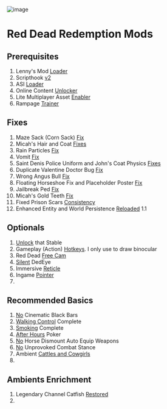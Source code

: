 ![image](https://encrypted-tbn0.gstatic.com/images?q=tbn:ANd9GcQWmYkh80D5i2Rv7qgmZGQ-Q-I9Wj91nHR_gTIlgknSHMlLpmvQ)
# Red Dead Redemption Mods

## Prerequisites
1. Lenny's Mod [Loader](https://www.rdr2mods.com/downloads/rdr2/tools/76-lennys-mod-loader-rdr/)
2. Scripthook [v2](https://www.nexusmods.com/reddeadredemption2/mods/1472?tab=description)
3. ASI [Loader](https://www.nexusmods.com/reddeadredemption2/mods/1472?tab=files)
4. Online Content [Unlocker](https://www.nexusmods.com/reddeadredemption2/mods/1688)
5. Lite Multiplayer Asset [Enabler](https://www.nexusmods.com/reddeadredemption2/mods/5304)
6. Rampage [Trainer](https://www.nexusmods.com/reddeadredemption2/mods/233)

## Fixes
1. Maze Sack (Corn Sack) [Fix](https://www.nexusmods.com/reddeadredemption2/mods/1425?tab=description)
2. Micah's Hair and Coat [Fixes](https://www.nexusmods.com/reddeadredemption2/mods/1689?tab=description)
3. Rain Particles [Fix](https://www.nexusmods.com/reddeadredemption2/mods/5452?tab=files)
4. Vomit [Fix](https://www.nexusmods.com/reddeadredemption2/mods/3912?tab=description)
5. Saint Denis Police Uniform and John's Coat Physics [Fixes](https://www.nexusmods.com/reddeadredemption2/mods/4909?tab=description)
6. Duplicate Valentine Doctor Bug [Fix](https://www.nexusmods.com/reddeadredemption2/mods/4173?tab=description)
7. Wrong Angus Bull [Fix](https://www.nexusmods.com/reddeadredemption2/mods/4485?tab=files)
8. Floating Horseshoe Fix and Placeholder Poster [Fix](https://www.nexusmods.com/reddeadredemption2/mods/4688?tab=description)
9. Jailbreak Ped [Fix](https://www.nexusmods.com/reddeadredemption2/mods/4767?tab=description)
10. Micah's Gold Teeth [Fix](https://www.nexusmods.com/reddeadredemption2/mods/5760?tab=description)
11. Fixed Prison Scars [Consistency](https://www.nexusmods.com/reddeadredemption2/mods/4607?tab=description)
12. Enhanced Entity and World Persistence [Reloaded](https://www.nexusmods.com/reddeadredemption2/mods/5864?tab=description) 1.1

## Optionals
1. [Unlock](https://www.nexusmods.com/reddeadredemption2/mods/4016?tab=description) that Stable
2. Gameplay (Action) [Hotkeys](https://www.nexusmods.com/reddeadredemption2/mods/2559?tab=description). I only use to draw binocular
3. Red Dead [Free Cam](https://www.nexusmods.com/reddeadredemption2/mods/60)
4. [Silent](https://www.nexusmods.com/reddeadredemption2/mods/3073) DedEye
5. Immersive [Reticle](https://www.nexusmods.com/reddeadredemption2/mods/4739)
6. Ingame [Pointer](https://github.com/azminasrullah365/rdr2mods/tree/main/Ingame%20Pointer)
7. 

## Recommended Basics
1. [No](https://github.com/azminasrullah365/rdr2mods/tree/main/No%20Cinematic%20Black%20Bars)  Cinematic Black Bars
3. [Walking Control](https://www.nexusmods.com/reddeadredemption2/mods/2355) Complete
4. [Smoking](https://www.nexusmods.com/reddeadredemption2/mods/2827?tab=description) Complete
5. [After Hours](https://www.nexusmods.com/reddeadredemption2/mods/6263) Poker
6. [No](https://www.nexusmods.com/reddeadredemption2/mods/1970?tab=description) Horse Dismount Auto Equip Weapons
7. [No](https://www.nexusmods.com/reddeadredemption2/mods/1775) Unprovoked Combat Stance
8. Ambient [Cattles and Cowgirls](https://github.com/azminasrullah365/rdr2mods/tree/main/Ambient%20Cattles%20and%20Cowgirls%20Revisioned)
9.  

## Ambients Enrichment
1. Legendary Channel Catfish [Restored](https://www.nexusmods.com/reddeadredemption2/mods/4457?tab=description)
2. 
